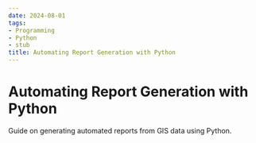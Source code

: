 ```yaml
---
date: 2024-08-01
tags:
- Programming
- Python
- stub
title: Automating Report Generation with Python
---
```


# Automating Report Generation with Python

Guide on generating automated reports from GIS data using Python.
